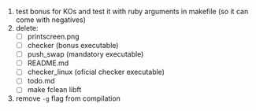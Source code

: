 1. test bonus for KOs and test it with ruby arguments in makefile (so it can come with negatives)
2. delete:
    - [ ] printscreen.png
    - [ ] checker (bonus executable)
    - [ ] push_swap (mandatory executable)
    - [ ] README.md
    - [ ] checker_linux (oficial checker executable)
    - [ ] todo.md
    - [ ] make fclean libft
3. remove `-g` flag from compilation
